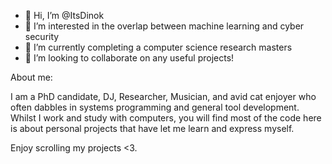 - 👋 Hi, I’m @ItsDinok
- 👀 I’m interested in the overlap between machine learning and cyber security
- 🌱 I’m currently completing a computer science research masters
- 💞️ I’m looking to collaborate on any useful projects!

About me:

I am a PhD candidate, DJ, Researcher, Musician, and avid cat enjoyer who often dabbles in systems programming and general tool development. Whilst I work and study with computers, you will find most of the code here is about personal projects that have let me learn and express myself.

Enjoy scrolling my projects <3.

<!---
ItsDinok/ItsDinok is a ✨ special ✨ repository because its `README.md` (this file) appears on your GitHub profile.
You can click the Preview link to take a look at your changes.
--->
